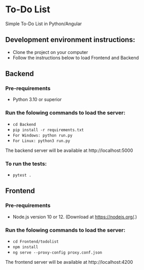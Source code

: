 # To-Do List
Simple To-Do List in Python/Angular

## Development environment instructions:

- Clone the project on your computer
- Follow the instructions below to load Frontend and Backend

## Backend

### Pre-requirements

- Python 3.10 or superior

### Run the folowing commands to load the server:

- `cd Backend`
- `pip install -r requirements.txt`
- `For Windows: python run.py`
- `For Linux: python3 run.py`

The backend server will be available at http://localhost:5000

### To run the tests:

- `pytest .`

## Frontend

### Pre-requirements

- Node.js version 10 or 12. (Download at https://nodejs.org/.)

### Run the folowing commands to load the server:

- `cd Frontend/todolist`
- `npm install`
- `ng serve --proxy-config proxy.conf.json`

The frontend server will be available at http://localhost:4200



